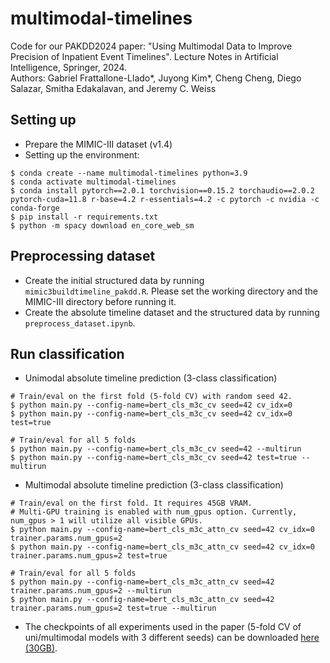 # multimodal-timelines

Code for our PAKDD2024 paper: "Using Multimodal Data to Improve Precision of Inpatient Event Timelines". Lecture Notes in Artificial Intelligence, Springer, 2024.  
Authors: Gabriel Frattallone-Llado\*, Juyong Kim\*, Cheng Cheng, Diego Salazar, Smitha Edakalavan, and Jeremy C. Weiss

## Setting up

- Prepare the MIMIC-III dataset (v1.4)
- Setting up the environment:
```
$ conda create --name multimodal-timelines python=3.9
$ conda activate multimodal-timelines
$ conda install pytorch==2.0.1 torchvision==0.15.2 torchaudio==2.0.2 pytorch-cuda=11.8 r-base=4.2 r-essentials=4.2 -c pytorch -c nvidia -c conda-forge
$ pip install -r requirements.txt
$ python -m spacy download en_core_web_sm
```

## Preprocessing dataset

- Create the initial structured data by running `mimic3buildtimeline_pakdd.R`. Please set the working directory and the MIMIC-III directory before running it.
- Create the absolute timeline dataset and the structured data by running `preprocess_dataset.ipynb`.

## Run classification

- Unimodal absolute timeline prediction (3-class classification)
```
# Train/eval on the first fold (5-fold CV) with random seed 42.
$ python main.py --config-name=bert_cls_m3c_cv seed=42 cv_idx=0
$ python main.py --config-name=bert_cls_m3c_cv seed=42 cv_idx=0 test=true

# Train/eval for all 5 folds
$ python main.py --config-name=bert_cls_m3c_cv seed=42 --multirun
$ python main.py --config-name=bert_cls_m3c_cv seed=42 test=true --multirun
```
- Multimodal absolute timeline prediction (3-class classification)
```
# Train/eval on the first fold. It requires 45GB VRAM.
# Multi-GPU training is enabled with num_gpus option. Currently, num_gpus > 1 will utilize all visible GPUs.
$ python main.py --config-name=bert_cls_m3c_attn_cv seed=42 cv_idx=0 trainer.params.num_gpus=2
$ python main.py --config-name=bert_cls_m3c_attn_cv seed=42 cv_idx=0 trainer.params.num_gpus=2 test=true

# Train/eval for all 5 folds
$ python main.py --config-name=bert_cls_m3c_attn_cv seed=42 trainer.params.num_gpus=2 --multirun
$ python main.py --config-name=bert_cls_m3c_attn_cv seed=42 trainer.params.num_gpus=2 test=true --multirun
```
- The checkpoints of all experiments used in the paper (5-fold CV of uni/multimodal models with 3 different seeds) can be downloaded [here (30GB)](https://drive.google.com/file/d/1SPlVZdqfy8I44EWhLRMFxC_eukpmNKnH/view?usp=drive_link).
